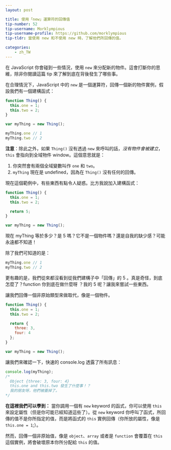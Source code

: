 ```yaml
---
layout: post

title: 使用「new」運算符的回傳值
tip-number: 52
tip-username: Morklympious
tip-username-profile: https://github.com/morklympious
tip-tldr: 當使用 new 和不使用 new 時，了解他們所回傳的值。

categories:
    - zh_TW
---
```


在 JavaScript 你會碰到一些情況，使用 `new` 來分配新的物件。這會打斷你的思維，除非你閱讀這篇 tip 來了解到底在背後發生了哪些事。

在合理情況下，JavaScript 中的 `new` 是一個運算符，回傳一個新的物件實例，假設我們有一個建構函式：

````js
function Thing() {
  this.one = 1;
  this.two = 2;
}

var myThing = new Thing();

myThing.one // 1
myThing.two // 2
````

__注意__：除此之外，如果 `Thing()` 沒有透過 `new` 來呼叫的話，_沒有物件會被建立_，`this` 會指向到全域物件 window。這個意思就是：

1. 你突然會有兩個全域變數叫作 `one` 和 `two`。
2. `myThing` 現在是 undefined，因為在 `Thing()` 沒有任何的回傳。

現在這個範例中，有些東西有點令人疑惑。比方我說加入建構函式：

````js
function Thing() {
  this.one = 1;
  this.two = 2;

  return 5;
}

var myThing = new Thing();
````

現在 myThing 等於多少？是 5 嗎？它不是一個物件嗎？還是自我的缺少感？可能永遠都不知道！

除了我們可知道的是：

````js
myThing.one // 1
myThing.two // 2
````

更有趣的是，我們從來都沒看到從我們建構子中「回傳」的 5 。真是奇怪，到底怎麼了？function 你到底在做什麼呀 ？我的 5 呢？讓我來嘗試一些東西。

讓我們回傳一個非原始類型來做取代，像是一個物件。

````js
function Thing() {
  this.one = 1;
  this.two = 2;

  return {
    three: 3,
    four: 4
  };
}

var myThing = new Thing();
````

讓我們來確認一下，快速的 console.log 透露了所有訊息：

````js
console.log(myThing);
/*
  Object {three: 3, four: 4}
  this.one and this.two 發生了什麼事！？
  我的朋友呀，他們被蓋掉了。
*/
````

__在這裡我們可以學到：__ 當你調用一個有 `new` keyword 的函式，你可以使用 `this` 來設定屬性（但是你可能已經知道這些了）。從 `new` keyword 你呼叫了函式，所回傳的值不是你所指定的值，而是將函式的 `this` 實例回傳（你所放的屬性，像是 `this.one = 1`;）。

然而，回傳一個非原始值，像是 `object`、`array` 或者是 `function` 會覆蓋在 `this` 這個實例，將會破壞原本你所分配給 `this` 的值。
